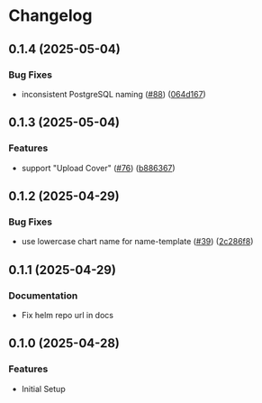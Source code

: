 # Changelog

## 0.1.4 (2025-05-04)


### Bug Fixes

* inconsistent PostgreSQL naming ([#88](https://github.com/ThomasMiller01/KapitelShelf/issues/88)) ([064d167](https://github.com/ThomasMiller01/KapitelShelf/commit/064d167afbe959c4fc25b1d85562fe35d6436af8))

## 0.1.3 (2025-05-04)


### Features

* support "Upload Cover" ([#76](https://github.com/ThomasMiller01/KapitelShelf/issues/76)) ([b886367](https://github.com/ThomasMiller01/KapitelShelf/commit/b88636777bad94acb48877d7d2417ad2e28fe9f7))


## 0.1.2 (2025-04-29)


### Bug Fixes

* use lowercase chart name for name-template ([#39](https://github.com/ThomasMiller01/KapitelShelf/issues/39)) ([2c286f8](https://github.com/ThomasMiller01/KapitelShelf/commit/2c286f8555b95959ebecd3baeea521de9d379da7))

## 0.1.1 (2025-04-29)

### Documentation

* Fix helm repo url in docs

## 0.1.0 (2025-04-28)


### Features

* Initial Setup
